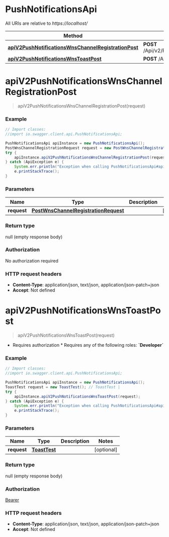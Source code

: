 # PushNotificationsApi

All URIs are relative to *https://localhost/*

Method | HTTP request | Description
------------- | ------------- | -------------
[**apiV2PushNotificationsWnsChannelRegistrationPost**](PushNotificationsApi.md#apiV2PushNotificationsWnsChannelRegistrationPost) | **POST** /Api/v2/PushNotifications/WnsChannelRegistration | 
[**apiV2PushNotificationsWnsToastPost**](PushNotificationsApi.md#apiV2PushNotificationsWnsToastPost) | **POST** /Api/v2/PushNotifications/WnsToast | 


<a name="apiV2PushNotificationsWnsChannelRegistrationPost"></a>
# **apiV2PushNotificationsWnsChannelRegistrationPost**
> apiV2PushNotificationsWnsChannelRegistrationPost(request)



### Example
```java
// Import classes:
//import io.swagger.client.api.PushNotificationsApi;

PushNotificationsApi apiInstance = new PushNotificationsApi();
PostWnsChannelRegistrationRequest request = new PostWnsChannelRegistrationRequest(); // PostWnsChannelRegistrationRequest | 
try {
    apiInstance.apiV2PushNotificationsWnsChannelRegistrationPost(request);
} catch (ApiException e) {
    System.err.println("Exception when calling PushNotificationsApi#apiV2PushNotificationsWnsChannelRegistrationPost");
    e.printStackTrace();
}
```

### Parameters

Name | Type | Description  | Notes
------------- | ------------- | ------------- | -------------
 **request** | [**PostWnsChannelRegistrationRequest**](PostWnsChannelRegistrationRequest.md)|  | [optional]

### Return type

null (empty response body)

### Authorization

No authorization required

### HTTP request headers

 - **Content-Type**: application/json, text/json, application/json-patch+json
 - **Accept**: Not defined

<a name="apiV2PushNotificationsWnsToastPost"></a>
# **apiV2PushNotificationsWnsToastPost**
> apiV2PushNotificationsWnsToastPost(request)



  * Requires authorization     * Requires any of the following roles: **&#x60;Developer&#x60;**

### Example
```java
// Import classes:
//import io.swagger.client.api.PushNotificationsApi;

PushNotificationsApi apiInstance = new PushNotificationsApi();
ToastTest request = new ToastTest(); // ToastTest | 
try {
    apiInstance.apiV2PushNotificationsWnsToastPost(request);
} catch (ApiException e) {
    System.err.println("Exception when calling PushNotificationsApi#apiV2PushNotificationsWnsToastPost");
    e.printStackTrace();
}
```

### Parameters

Name | Type | Description  | Notes
------------- | ------------- | ------------- | -------------
 **request** | [**ToastTest**](ToastTest.md)|  | [optional]

### Return type

null (empty response body)

### Authorization

[Bearer](../README.md#Bearer)

### HTTP request headers

 - **Content-Type**: application/json, text/json, application/json-patch+json
 - **Accept**: Not defined

